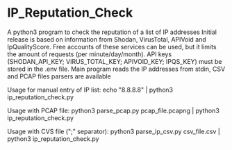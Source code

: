 # IP_Reputation_Check
A python3 program to check the reputation of a list of IP addresses
Initial release is based on information from Shodan, VirusTotal, APIVoid and IpQualityScore.
Free accounts of these services can be used, but it limits the amount of requests (per minute/day/month).
API keys (SHODAN_API_KEY; VIRUS_TOTAL_KEY; APIVOID_KEY; IPQS_KEY) must be stored in the .env file.
Main program reads the IP addresses from stdin, CSV and PCAP files parsers are available

Usage for manual entry of IP list: 
echo "8.8.8.8" | python3 ip_reputation_check.py

Usage with PCAP file:
python3 parse_pcap.py pcap_file.pcapng | python3 ip_reputation_check.py 

Usage with CVS file (";" separator):
python3 parse_ip_csv.py csv_file.csv | python3 ip_reputation_check.py
